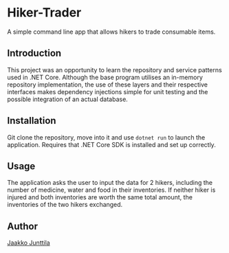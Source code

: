 # Hiker-Trader
A simple command line app that allows hikers to trade consumable items.

## Introduction
This project was an opportunity to learn the repository and service patterns used in .NET Core. Although the base program utilises an in-memory repository implementation, the use of these layers and their respective interfaces makes dependency injections simple for unit testing and the possible integration of an actual database.

## Installation
Git clone the repository, move into it and use `dotnet run` to launch the application. Requires that .NET Core SDK is installed and set up correctly.

## Usage
The application asks the user to input the data for 2 hikers, including the number of medicine, water and food in their inventories. If neither hiker is injured and both inventories are worth the same total amount, the inventories of the two hikers exchanged.

## Author
[Jaakko Junttila](https://github.com/kaulin)